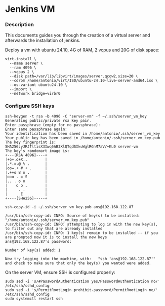 
# Jenkins VM 

### Description
This documents guides you through the creation of a virtual server and afterwards the installation of jenkins.

Deploy a vm with ubuntu 24.10, 4G of RAM, 2 vcpus and 20G of disk space:

```shell
virt-install \
  --name server \
  --ram 4096 \
  --vcpus 2 \
  --disk path=/var/lib/libvirt/images/server.qcow2,size=20 \
  --cdrom /home/antonio/virt/ISO/ubuntu-24.10-live-server-amd64.iso \
  --os-variant ubuntu24.10 \
  --import \
  --network bridge=virbr0
```


### Configure SSH keys

```shell
ssh-keygen -t rsa -b 4096 -C "server-vm" -f ~/.ssh/server_vm_key
Generating public/private rsa key pair.
Enter passphrase (empty for no passphrase): 
Enter same passphrase again: 
Your identification has been saved in /home/antonio/.ssh/server_vm_key
Your public key has been saved in /home/antonio/.ssh/server_vm_key.pub
The key fingerprint is:
SHA256:yJRJTltisX3Iwq6AB3XlQTqdSIkuWglRGnM7aV/+KL0 server-vm
The key's randomart image is:
+---[RSA 4096]----+
|+o+.o+X..        |
|.*.=.@ % .       |
|oo=.+ # + .      |
|.++o B o .       |
|ooo . = S        |
|.. . o o         |
|    o o .        |
|     . .         |
|      E          |
+----[SHA256]-----+
```

```shell
ssh-copy-id -i ~/.ssh/server_vm_key.pub ans@192.168.122.87

/usr/bin/ssh-copy-id: INFO: Source of key(s) to be installed: "/home/antonio/.ssh/server_vm_key.pub"
/usr/bin/ssh-copy-id: INFO: attempting to log in with the new key(s), to filter out any that are already installed
/usr/bin/ssh-copy-id: INFO: 1 key(s) remain to be installed -- if you are prompted now it is to install the new keys
ans@192.168.122.87's password: 

Number of key(s) added: 1

Now try logging into the machine, with:   "ssh 'ans@192.168.122.87'"
and check to make sure that only the key(s) you wanted were added.
```

On the server VM, ensure SSH is configured properly:
```shell
sudo sed -i 's/#PasswordAuthentication yes/PasswordAuthentication no/' /etc/ssh/sshd_config
sudo sed -i 's/PermitRootLogin prohibit-password/PermitRootLogin no/' /etc/ssh/sshd_config
sudo systemctl restart ssh
```

